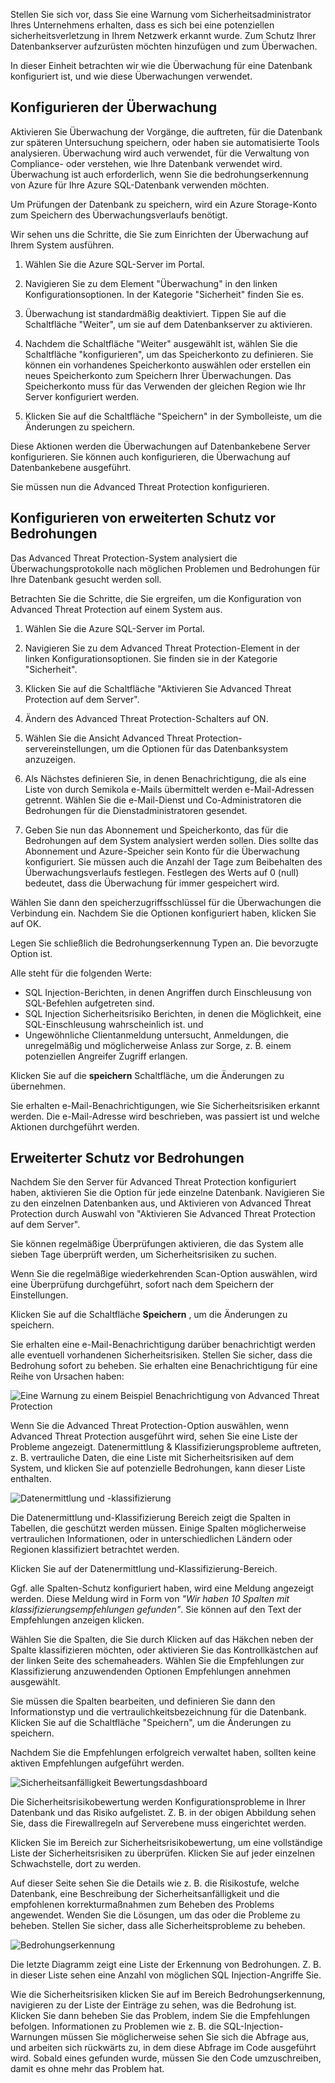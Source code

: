 Stellen Sie sich vor, dass Sie eine Warnung vom Sicherheitsadministrator Ihres Unternehmens erhalten, dass es sich bei eine potenziellen sicherheitsverletzung in Ihrem Netzwerk erkannt wurde. Zum Schutz Ihrer Datenbankserver aufzurüsten möchten hinzufügen und zum Überwachen.

In dieser Einheit betrachten wir wie die Überwachung für eine Datenbank konfiguriert ist, und wie diese Überwachungen verwendet.

## <a name="configure-auditing"></a>Konfigurieren der Überwachung

Aktivieren Sie Überwachung der Vorgänge, die auftreten, für die Datenbank zur späteren Untersuchung speichern, oder haben sie automatisierte Tools analysieren. Überwachung wird auch verwendet, für die Verwaltung von Compliance- oder verstehen, wie Ihre Datenbank verwendet wird. Überwachung ist auch erforderlich, wenn Sie die bedrohungserkennung von Azure für Ihre Azure SQL-Datenbank verwenden möchten.

Um Prüfungen der Datenbank zu speichern, wird ein Azure Storage-Konto zum Speichern des Überwachungsverlaufs benötigt.

Wir sehen uns die Schritte, die Sie zum Einrichten der Überwachung auf Ihrem System ausführen.

1. Wählen Sie die Azure SQL-Server im Portal.

2. Navigieren Sie zu dem Element "Überwachung" in den linken Konfigurationsoptionen. In der Kategorie "Sicherheit" finden Sie es.

3. Überwachung ist standardmäßig deaktiviert. Tippen Sie auf die Schaltfläche "Weiter", um sie auf dem Datenbankserver zu aktivieren.

4. Nachdem die Schaltfläche "Weiter" ausgewählt ist, wählen Sie die Schaltfläche "konfigurieren", um das Speicherkonto zu definieren. Sie können ein vorhandenes Speicherkonto auswählen oder erstellen ein neues Speicherkonto zum Speichern Ihrer Überwachungen. Das Speicherkonto muss für das Verwenden der gleichen Region wie Ihr Server konfiguriert werden.

5. Klicken Sie auf die Schaltfläche "Speichern" in der Symbolleiste, um die Änderungen zu speichern.

Diese Aktionen werden die Überwachungen auf Datenbankebene Server konfigurieren. Sie können auch konfigurieren, die Überwachung auf Datenbankebene ausgeführt.

Sie müssen nun die Advanced Threat Protection konfigurieren.

## <a name="configure-advanced-threat-protection"></a>Konfigurieren von erweiterten Schutz vor Bedrohungen

Das Advanced Threat Protection-System analysiert die Überwachungsprotokolle nach möglichen Problemen und Bedrohungen für Ihre Datenbank gesucht werden soll.

Betrachten Sie die Schritte, die Sie ergreifen, um die Konfiguration von Advanced Threat Protection auf einem System aus.

1. Wählen Sie die Azure SQL-Server im Portal.

2. Navigieren Sie zu dem Advanced Threat Protection-Element in der linken Konfigurationsoptionen. Sie finden sie in der Kategorie "Sicherheit".

3. Klicken Sie auf die Schaltfläche "Aktivieren Sie Advanced Threat Protection auf dem Server".

4. Ändern des Advanced Threat Protection-Schalters auf ON.

5. Wählen Sie die Ansicht Advanced Threat Protection-servereinstellungen, um die Optionen für das Datenbanksystem anzuzeigen.

6. Als Nächstes definieren Sie, in denen Benachrichtigung, die als eine Liste von durch Semikola e-Mails übermittelt werden e-Mail-Adressen getrennt. Wählen Sie die e-Mail-Dienst und Co-Administratoren die Bedrohungen für die Dienstadministratoren gesendet.

7. Geben Sie nun das Abonnement und Speicherkonto, das für die Bedrohungen auf dem System analysiert werden sollen. Dies sollte das Abonnement und Azure-Speicher sein Konto für die Überwachung konfiguriert. Sie müssen auch die Anzahl der Tage zum Beibehalten des Überwachungsverlaufs festlegen. Festlegen des Werts auf 0 (null) bedeutet, dass die Überwachung für immer gespeichert wird.

Wählen Sie dann den speicherzugriffsschlüssel für die Überwachungen die Verbindung ein. Nachdem Sie die Optionen konfiguriert haben, klicken Sie auf OK.

Legen Sie schließlich die Bedrohungserkennung Typen an. Die bevorzugte Option ist.

Alle steht für die folgenden Werte:

- SQL Injection-Berichten, in denen Angriffen durch Einschleusung von SQL-Befehlen aufgetreten sind.
- SQL Injection Sicherheitsrisiko Berichten, in denen die Möglichkeit, eine SQL-Einschleusung wahrscheinlich ist. und
- Ungewöhnliche Clientanmeldung untersucht, Anmeldungen, die unregelmäßig und möglicherweise Anlass zur Sorge, z. B. einem potenziellen Angreifer Zugriff erlangen.

Klicken Sie auf die **speichern** Schaltfläche, um die Änderungen zu übernehmen.

Sie erhalten e-Mail-Benachrichtigungen, wie Sie Sicherheitsrisiken erkannt werden. Die e-Mail-Adresse wird beschrieben, was passiert ist und welche Aktionen durchgeführt werden.

## <a name="enable-advanced-threat-protection"></a>Erweiterter Schutz vor Bedrohungen

Nachdem Sie den Server für Advanced Threat Protection konfiguriert haben, aktivieren Sie die Option für jede einzelne Datenbank. Navigieren Sie zu den einzelnen Datenbanken aus, und Aktivieren von Advanced Threat Protection durch Auswahl von "Aktivieren Sie Advanced Threat Protection auf dem Server".

Sie können regelmäßige Überprüfungen aktivieren, die das System alle sieben Tage überprüft werden, um Sicherheitsrisiken zu suchen.

Wenn Sie die regelmäßige wiederkehrenden Scan-Option auswählen, wird eine Überprüfung durchgeführt, sofort nach dem Speichern der Einstellungen.

Klicken Sie auf die Schaltfläche **Speichern** , um die Änderungen zu speichern.

Sie erhalten eine e-Mail-Benachrichtigung darüber benachrichtigt werden alle eventuell vorhandenen Sicherheitsrisiken. Stellen Sie sicher, dass die Bedrohung sofort zu beheben. Sie erhalten eine Benachrichtigung für eine Reihe von Ursachen haben:

![Eine Warnung zu einem Beispiel Benachrichtigung von Advanced Threat Protection](../media-draft/5-email-with-warning.png)

Wenn Sie die Advanced Threat Protection-Option auswählen, wenn Advanced Threat Protection ausgeführt wird, sehen Sie eine Liste der Probleme angezeigt. Datenermittlung & Klassifizierungsprobleme auftreten, z. B. vertrauliche Daten, die eine Liste mit Sicherheitsrisiken auf dem System, und klicken Sie auf potenzielle Bedrohungen, kann dieser Liste enthalten.

![Datenermittlung und -klassifizierung](../media-draft/5-data-discovery-and-classification.png)

Die Datenermittlung und-Klassifizierung Bereich zeigt die Spalten in Tabellen, die geschützt werden müssen. Einige Spalten möglicherweise vertraulichen Informationen, oder in unterschiedlichen Ländern oder Regionen klassifiziert betrachtet werden.

Klicken Sie auf der Datenermittlung und-Klassifizierung-Bereich.

Ggf. alle Spalten-Schutz konfiguriert haben, wird eine Meldung angezeigt werden. Diese Meldung wird in Form von *"Wir haben 10 Spalten mit klassifizierungsempfehlungen gefunden"*. Sie können auf den Text der Empfehlungen anzeigen klicken.

Wählen Sie die Spalten, die Sie durch Klicken auf das Häkchen neben der Spalte klassifizieren möchten, oder aktivieren Sie das Kontrollkästchen auf der linken Seite des schemaheaders. Wählen Sie die Empfehlungen zur Klassifizierung anzuwendenden Optionen Empfehlungen annehmen ausgewählt.

Sie müssen die Spalten bearbeiten, und definieren Sie dann den Informationstyp und die vertraulichkeitsbezeichnung für die Datenbank. Klicken Sie auf die Schaltfläche "Speichern", um die Änderungen zu speichern.

Nachdem Sie die Empfehlungen erfolgreich verwaltet haben, sollten keine aktiven Empfehlungen aufgeführt werden.

![Sicherheitsanfälligkeit Bewertungsdashboard](../media-draft/5-vulnerability-assessment-dashboard.png)

Die Sicherheitsrisikobewertung werden Konfigurationsprobleme in Ihrer Datenbank und das Risiko aufgelistet. Z. B. in der obigen Abbildung sehen Sie, dass die Firewallregeln auf Serverebene muss eingerichtet werden.

Klicken Sie im Bereich zur Sicherheitsrisikobewertung, um eine vollständige Liste der Sicherheitsrisiken zu überprüfen. Klicken Sie auf jeder einzelnen Schwachstelle, dort zu werden.

Auf dieser Seite sehen Sie die Details wie z. B. die Risikostufe, welche Datenbank, eine Beschreibung der Sicherheitsanfälligkeit und die empfohlenen korrekturmaßnahmen zum Beheben des Problems angewendet. Wenden Sie die Lösungen, um das oder die Probleme zu beheben. Stellen Sie sicher, dass alle Sicherheitsprobleme zu beheben.

![Bedrohungserkennung](../media-draft/5-threat-detection-dashboard.png)

Die letzte Diagramm zeigt eine Liste der Erkennung von Bedrohungen. Z. B. in dieser Liste sehen eine Anzahl von möglichen SQL Injection-Angriffe Sie.

Wie die Sicherheitsrisiken klicken Sie auf im Bereich Bedrohungserkennung, navigieren zu der Liste der Einträge zu sehen, was die Bedrohung ist. Klicken Sie dann beheben Sie das Problem, indem Sie die Empfehlungen befolgen.  Informationen zu Problemen wie z. B. die SQL-Injection-Warnungen müssen Sie möglicherweise sehen Sie sich die Abfrage aus, und arbeiten sich rückwärts zu, in dem diese Abfrage im Code ausgeführt wird. Sobald eines gefunden wurde, müssen Sie den Code umzuschreiben, damit es ohne mehr das Problem hat.
